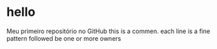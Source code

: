 # hello
Meu primeiro repositório no GitHub
this is a commen.
each line is a fine pattern followed be one or more owners
